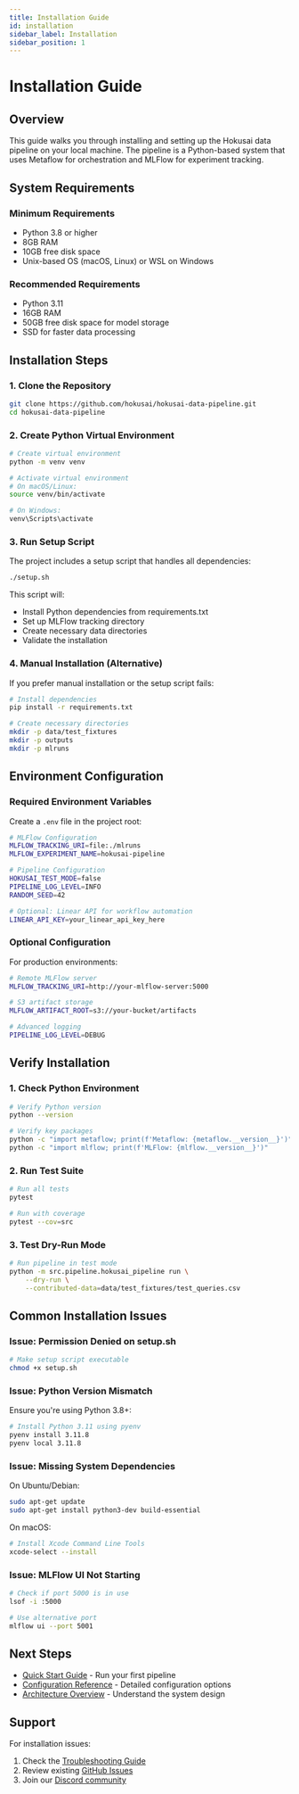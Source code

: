 ```yaml
---
title: Installation Guide
id: installation
sidebar_label: Installation
sidebar_position: 1
---
```


# Installation Guide

## Overview

This guide walks you through installing and setting up the Hokusai data pipeline on your local machine. The pipeline is a Python-based system that uses Metaflow for orchestration and MLFlow for experiment tracking.

## System Requirements

### Minimum Requirements
- Python 3.8 or higher
- 8GB RAM
- 10GB free disk space
- Unix-based OS (macOS, Linux) or WSL on Windows

### Recommended Requirements
- Python 3.11
- 16GB RAM
- 50GB free disk space for model storage
- SSD for faster data processing

## Installation Steps

### 1. Clone the Repository

```bash
git clone https://github.com/hokusai/hokusai-data-pipeline.git
cd hokusai-data-pipeline
```

### 2. Create Python Virtual Environment

```bash
# Create virtual environment
python -m venv venv

# Activate virtual environment
# On macOS/Linux:
source venv/bin/activate

# On Windows:
venv\Scripts\activate
```

### 3. Run Setup Script

The project includes a setup script that handles all dependencies:

```bash
./setup.sh
```

This script will:
- Install Python dependencies from requirements.txt
- Set up MLFlow tracking directory
- Create necessary data directories
- Validate the installation

### 4. Manual Installation (Alternative)

If you prefer manual installation or the setup script fails:

```bash
# Install dependencies
pip install -r requirements.txt

# Create necessary directories
mkdir -p data/test_fixtures
mkdir -p outputs
mkdir -p mlruns
```

## Environment Configuration

### Required Environment Variables

Create a `.env` file in the project root:

```bash
# MLFlow Configuration
MLFLOW_TRACKING_URI=file:./mlruns
MLFLOW_EXPERIMENT_NAME=hokusai-pipeline

# Pipeline Configuration
HOKUSAI_TEST_MODE=false
PIPELINE_LOG_LEVEL=INFO
RANDOM_SEED=42

# Optional: Linear API for workflow automation
LINEAR_API_KEY=your_linear_api_key_here
```

### Optional Configuration

For production environments:

```bash
# Remote MLFlow server
MLFLOW_TRACKING_URI=http://your-mlflow-server:5000

# S3 artifact storage
MLFLOW_ARTIFACT_ROOT=s3://your-bucket/artifacts

# Advanced logging
PIPELINE_LOG_LEVEL=DEBUG
```

## Verify Installation

### 1. Check Python Environment

```bash
# Verify Python version
python --version

# Verify key packages
python -c "import metaflow; print(f'Metaflow: {metaflow.__version__}')"
python -c "import mlflow; print(f'MLFlow: {mlflow.__version__}')"
```

### 2. Run Test Suite

```bash
# Run all tests
pytest

# Run with coverage
pytest --cov=src
```

### 3. Test Dry-Run Mode

```bash
# Run pipeline in test mode
python -m src.pipeline.hokusai_pipeline run \
    --dry-run \
    --contributed-data=data/test_fixtures/test_queries.csv
```

## Common Installation Issues

### Issue: Permission Denied on setup.sh

```bash
# Make setup script executable
chmod +x setup.sh
```

### Issue: Python Version Mismatch

Ensure you're using Python 3.8+:
```bash
# Install Python 3.11 using pyenv
pyenv install 3.11.8
pyenv local 3.11.8
```

### Issue: Missing System Dependencies

On Ubuntu/Debian:
```bash
sudo apt-get update
sudo apt-get install python3-dev build-essential
```

On macOS:
```bash
# Install Xcode Command Line Tools
xcode-select --install
```

### Issue: MLFlow UI Not Starting

```bash
# Check if port 5000 is in use
lsof -i :5000

# Use alternative port
mlflow ui --port 5001
```

## Next Steps

- [Quick Start Guide](./quick-start.md) - Run your first pipeline
- [Configuration Reference](./configuration.md) - Detailed configuration options
- [Architecture Overview](../architecture/overview.md) - Understand the system design

## Support

For installation issues:
1. Check the [Troubleshooting Guide](../troubleshooting/common-issues.md)
2. Review existing [GitHub Issues](https://github.com/hokusai/hokusai-data-pipeline/issues)
3. Join our [Discord community](https://discord.gg/hokusai)